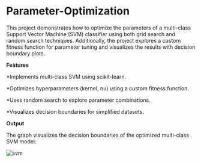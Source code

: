 # Parameter-Optimization

This project demonstrates how to optimize the parameters of a multi-class Support Vector Machine (SVM) classifier using both grid search and random search techniques. Additionally, the project explores a custom fitness function for parameter tuning and visualizes the results with decision boundary plots.

**Features**

*Implements multi-class SVM using scikit-learn.

*Optimizes hyperparameters (kernel, nu) using a custom fitness function.

*Uses random search to explore parameter combinations.

*Visualizes decision boundaries for simplified datasets.

**Output**

The graph visualizes the decision boundaries of the optimized multi-class SVM model:


![svm](https://github.com/user-attachments/assets/274e7743-1535-4275-ad12-3f6776491b37)
